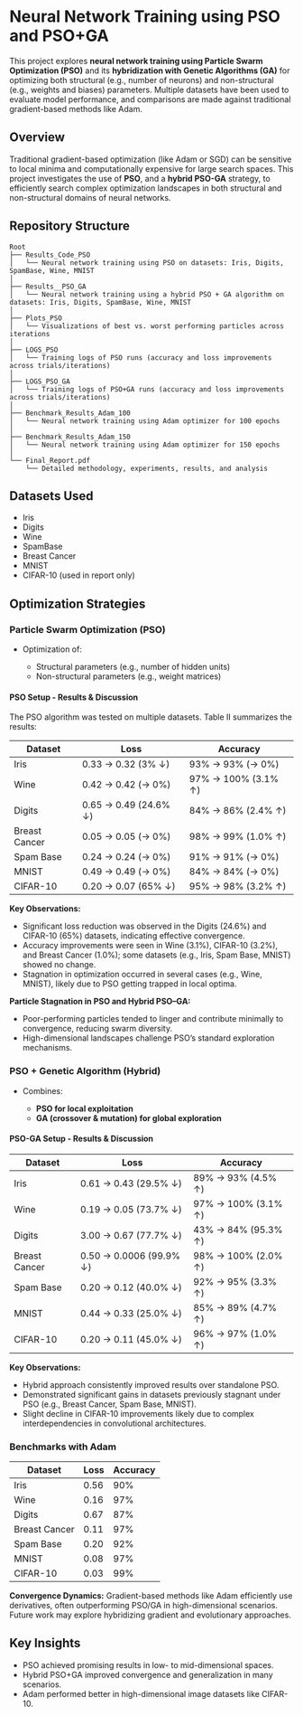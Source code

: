 # Neural Network Training using PSO and PSO+GA

This project explores **neural network training using Particle Swarm Optimization (PSO)** and its **hybridization with Genetic Algorithms (GA)** for optimizing both structural (e.g., number of neurons) and non-structural (e.g., weights and biases) parameters. Multiple datasets have been used to evaluate model performance, and comparisons are made against traditional gradient-based methods like Adam.

## Overview

Traditional gradient-based optimization (like Adam or SGD) can be sensitive to local minima and computationally expensive for large search spaces. This project investigates the use of **PSO**, and a **hybrid PSO-GA** strategy, to efficiently search complex optimization landscapes in both structural and non-structural domains of neural networks.

## Repository Structure

```
Root
├── Results_Code_PSO
│   └── Neural network training using PSO on datasets: Iris, Digits, SpamBase, Wine, MNIST
│
├── Results__PSO_GA
│   └── Neural network training using a hybrid PSO + GA algorithm on datasets: Iris, Digits, SpamBase, Wine, MNIST
│
├── Plots_PSO
│   └── Visualizations of best vs. worst performing particles across iterations
│
├── LOGS_PSO
│   └── Training logs of PSO runs (accuracy and loss improvements across trials/iterations)
│
├── LOGS_PSO_GA
│   └── Training logs of PSO+GA runs (accuracy and loss improvements across trials/iterations)
│
├── Benchmark_Results_Adam_100
│   └── Neural network training using Adam optimizer for 100 epochs
│
├── Benchmark_Results_Adam_150
│   └── Neural network training using Adam optimizer for 150 epochs
│
└── Final_Report.pdf
    └── Detailed methodology, experiments, results, and analysis
```

## Datasets Used

* Iris
* Digits
* Wine
* SpamBase
* Breast Cancer
* MNIST
* CIFAR-10 (used in report only)

## Optimization Strategies

### Particle Swarm Optimization (PSO)

* Optimization of:

  * Structural parameters (e.g., number of hidden units)
  * Non-structural parameters (e.g., weight matrices)

#### PSO Setup - Results & Discussion

The PSO algorithm was tested on multiple datasets. Table II summarizes the results:

| Dataset       | Loss                  | Accuracy            |
| ------------- | --------------------- | ------------------- |
| Iris          | 0.33 → 0.32 (3% ↓)    | 93% → 93% (→ 0%)    |
| Wine          | 0.42 → 0.42 (→ 0%)    | 97% → 100% (3.1% ↑) |
| Digits        | 0.65 → 0.49 (24.6% ↓) | 84% → 86% (2.4% ↑)  |
| Breast Cancer | 0.05 → 0.05 (→ 0%)    | 98% → 99% (1.0% ↑)  |
| Spam Base     | 0.24 → 0.24 (→ 0%)    | 91% → 91% (→ 0%)    |
| MNIST         | 0.49 → 0.49 (→ 0%)    | 84% → 84% (→ 0%)    |
| CIFAR-10      | 0.20 → 0.07 (65% ↓)   | 95% → 98% (3.2% ↑)  |

**Key Observations:**

* Significant loss reduction was observed in the Digits (24.6%) and CIFAR-10 (65%) datasets, indicating effective convergence.
* Accuracy improvements were seen in Wine (3.1%), CIFAR-10 (3.2%), and Breast Cancer (1.0%); some datasets (e.g., Iris, Spam Base, MNIST) showed no change.
* Stagnation in optimization occurred in several cases (e.g., Wine, MNIST), likely due to PSO getting trapped in local optima.

**Particle Stagnation in PSO and Hybrid PSO–GA:**

* Poor-performing particles tended to linger and contribute minimally to convergence, reducing swarm diversity.
* High-dimensional landscapes challenge PSO’s standard exploration mechanisms.

### PSO + Genetic Algorithm (Hybrid)

* Combines:

  * **PSO for local exploitation**
  * **GA (crossover & mutation) for global exploration**

#### PSO-GA Setup - Results & Discussion

| Dataset       | Loss                    | Accuracy            |
| ------------- | ----------------------- | ------------------- |
| Iris          | 0.61 → 0.43 (29.5% ↓)   | 89% → 93% (4.5% ↑)  |
| Wine          | 0.19 → 0.05 (73.7% ↓)   | 97% → 100% (3.1% ↑) |
| Digits        | 3.00 → 0.67 (77.7% ↓)   | 43% → 84% (95.3% ↑) |
| Breast Cancer | 0.50 → 0.0006 (99.9% ↓) | 98% → 100% (2.0% ↑) |
| Spam Base     | 0.20 → 0.12 (40.0% ↓)   | 92% → 95% (3.3% ↑)  |
| MNIST         | 0.44 → 0.33 (25.0% ↓)   | 85% → 89% (4.7% ↑)  |
| CIFAR-10      | 0.20 → 0.11 (45.0% ↓)   | 96% → 97% (1.0% ↑)  |

**Key Observations:**

* Hybrid approach consistently improved results over standalone PSO.
* Demonstrated significant gains in datasets previously stagnant under PSO (e.g., Breast Cancer, Spam Base, MNIST).
* Slight decline in CIFAR-10 improvements likely due to complex interdependencies in convolutional architectures.

### Benchmarks with Adam

| Dataset       | Loss | Accuracy |
| ------------- | ---- | -------- |
| Iris          | 0.56 | 90%      |
| Wine          | 0.16 | 97%      |
| Digits        | 0.67 | 87%      |
| Breast Cancer | 0.11 | 97%      |
| Spam Base     | 0.20 | 92%      |
| MNIST         | 0.08 | 97%      |
| CIFAR-10      | 0.03 | 99%      |

**Convergence Dynamics:**
Gradient-based methods like Adam efficiently use derivatives, often outperforming PSO/GA in high-dimensional scenarios. Future work may explore hybridizing gradient and evolutionary approaches.

## Key Insights

* PSO achieved promising results in low- to mid-dimensional spaces.
* Hybrid PSO+GA improved convergence and generalization in many scenarios.
* Adam performed better in high-dimensional image datasets like CIFAR-10.
